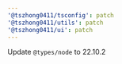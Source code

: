 ```yaml
---
'@tszhong0411/tsconfig': patch
'@tszhong0411/utils': patch
'@tszhong0411/ui': patch
---
```


Update `@types/node` to 22.10.2
